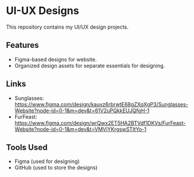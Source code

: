 # UI-UX Designs  
This repository contains my UI/UX design projects.  

## Features  
- Figma-based designs for website.
- Organized design assets for separate essentials for designing.

## Links
- Sunglasses: https://www.figma.com/design/kauvz6rbrwtE68gZXqXgP3/Sunglasses-Website?node-id=0-1&m=dev&t=61V2uPQkkEUJQfgH-1
- FurFeast: https://www.figma.com/design/wrQwx2ET5HA2BTVdf1DKVs/FurFeast-Website?node-id=0-1&m=dev&t=VMViYKrgswSTItYo-1

## Tools Used  
- Figma (used for designing) 
- GitHub  (used to store the designs)
